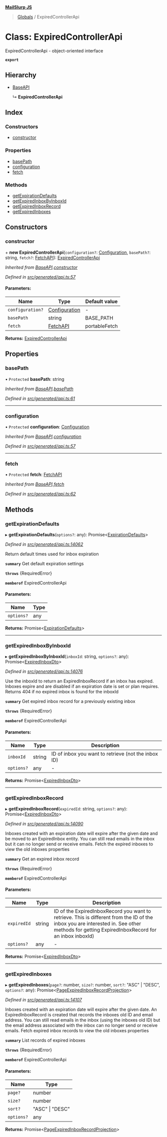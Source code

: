 **[MailSlurp JS](../README.md)**

> [Globals](../README.md) / ExpiredControllerApi

# Class: ExpiredControllerApi

ExpiredControllerApi - object-oriented interface

**`export`** 

## Hierarchy

* [BaseAPI](baseapi.md)

  ↳ **ExpiredControllerApi**

## Index

### Constructors

* [constructor](expiredcontrollerapi.md#constructor)

### Properties

* [basePath](expiredcontrollerapi.md#basepath)
* [configuration](expiredcontrollerapi.md#configuration)
* [fetch](expiredcontrollerapi.md#fetch)

### Methods

* [getExpirationDefaults](expiredcontrollerapi.md#getexpirationdefaults)
* [getExpiredInboxByInboxId](expiredcontrollerapi.md#getexpiredinboxbyinboxid)
* [getExpiredInboxRecord](expiredcontrollerapi.md#getexpiredinboxrecord)
* [getExpiredInboxes](expiredcontrollerapi.md#getexpiredinboxes)

## Constructors

### constructor

\+ **new ExpiredControllerApi**(`configuration?`: [Configuration](configuration.md), `basePath?`: string, `fetch?`: [FetchAPI](../interfaces/fetchapi.md)): [ExpiredControllerApi](expiredcontrollerapi.md)

*Inherited from [BaseAPI](baseapi.md).[constructor](baseapi.md#constructor)*

*Defined in [src/generated/api.ts:57](https://github.com/mailslurp/mailslurp-client/blob/85c640b/src/generated/api.ts#L57)*

#### Parameters:

Name | Type | Default value |
------ | ------ | ------ |
`configuration?` | [Configuration](configuration.md) | - |
`basePath` | string | BASE\_PATH |
`fetch` | [FetchAPI](../interfaces/fetchapi.md) | portableFetch |

**Returns:** [ExpiredControllerApi](expiredcontrollerapi.md)

## Properties

### basePath

• `Protected` **basePath**: string

*Inherited from [BaseAPI](baseapi.md).[basePath](baseapi.md#basepath)*

*Defined in [src/generated/api.ts:61](https://github.com/mailslurp/mailslurp-client/blob/85c640b/src/generated/api.ts#L61)*

___

### configuration

• `Protected` **configuration**: [Configuration](configuration.md)

*Inherited from [BaseAPI](baseapi.md).[configuration](baseapi.md#configuration)*

*Defined in [src/generated/api.ts:57](https://github.com/mailslurp/mailslurp-client/blob/85c640b/src/generated/api.ts#L57)*

___

### fetch

• `Protected` **fetch**: [FetchAPI](../interfaces/fetchapi.md)

*Inherited from [BaseAPI](baseapi.md).[fetch](baseapi.md#fetch)*

*Defined in [src/generated/api.ts:62](https://github.com/mailslurp/mailslurp-client/blob/85c640b/src/generated/api.ts#L62)*

## Methods

### getExpirationDefaults

▸ **getExpirationDefaults**(`options?`: any): Promise\<[ExpirationDefaults](../interfaces/expirationdefaults.md)>

*Defined in [src/generated/api.ts:14062](https://github.com/mailslurp/mailslurp-client/blob/85c640b/src/generated/api.ts#L14062)*

Return default times used for inbox expiration

**`summary`** Get default expiration settings

**`throws`** {RequiredError}

**`memberof`** ExpiredControllerApi

#### Parameters:

Name | Type |
------ | ------ |
`options?` | any |

**Returns:** Promise\<[ExpirationDefaults](../interfaces/expirationdefaults.md)>

___

### getExpiredInboxByInboxId

▸ **getExpiredInboxByInboxId**(`inboxId`: string, `options?`: any): Promise\<[ExpiredInboxDto](../interfaces/expiredinboxdto.md)>

*Defined in [src/generated/api.ts:14076](https://github.com/mailslurp/mailslurp-client/blob/85c640b/src/generated/api.ts#L14076)*

Use the inboxId to return an ExpiredInboxRecord if an inbox has expired. Inboxes expire and are disabled if an expiration date is set or plan requires. Returns 404 if no expired inbox is found for the inboxId

**`summary`** Get expired inbox record for a previously existing inbox

**`throws`** {RequiredError}

**`memberof`** ExpiredControllerApi

#### Parameters:

Name | Type | Description |
------ | ------ | ------ |
`inboxId` | string | ID of inbox you want to retrieve (not the inbox ID) |
`options?` | any | - |

**Returns:** Promise\<[ExpiredInboxDto](../interfaces/expiredinboxdto.md)>

___

### getExpiredInboxRecord

▸ **getExpiredInboxRecord**(`expiredId`: string, `options?`: any): Promise\<[ExpiredInboxDto](../interfaces/expiredinboxdto.md)>

*Defined in [src/generated/api.ts:14090](https://github.com/mailslurp/mailslurp-client/blob/85c640b/src/generated/api.ts#L14090)*

Inboxes created with an expiration date will expire after the given date and be moved to an ExpiredInbox entity. You can still read emails in the inbox but it can no longer send or receive emails. Fetch the expired inboxes to view the old inboxes properties

**`summary`** Get an expired inbox record

**`throws`** {RequiredError}

**`memberof`** ExpiredControllerApi

#### Parameters:

Name | Type | Description |
------ | ------ | ------ |
`expiredId` | string | ID of the ExpiredInboxRecord you want to retrieve. This is different from the ID of the inbox you are interested in. See other methods for getting ExpiredInboxRecord for an inbox inboxId) |
`options?` | any | - |

**Returns:** Promise\<[ExpiredInboxDto](../interfaces/expiredinboxdto.md)>

___

### getExpiredInboxes

▸ **getExpiredInboxes**(`page?`: number, `size?`: number, `sort?`: \"ASC\" \| \"DESC\", `options?`: any): Promise\<[PageExpiredInboxRecordProjection](../interfaces/pageexpiredinboxrecordprojection.md)>

*Defined in [src/generated/api.ts:14107](https://github.com/mailslurp/mailslurp-client/blob/85c640b/src/generated/api.ts#L14107)*

Inboxes created with an expiration date will expire after the given date. An ExpiredInboxRecord is created that records the inboxes old ID and email address. You can still read emails in the inbox (using the inboxes old ID) but the email address associated with the inbox can no longer send or receive emails. Fetch expired inbox records to view the old inboxes properties

**`summary`** List records of expired inboxes

**`throws`** {RequiredError}

**`memberof`** ExpiredControllerApi

#### Parameters:

Name | Type |
------ | ------ |
`page?` | number |
`size?` | number |
`sort?` | \"ASC\" \| \"DESC\" |
`options?` | any |

**Returns:** Promise\<[PageExpiredInboxRecordProjection](../interfaces/pageexpiredinboxrecordprojection.md)>
